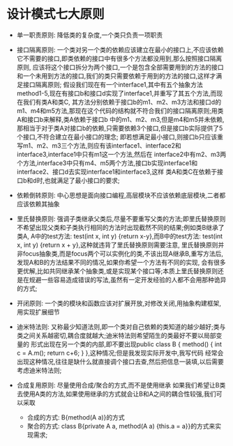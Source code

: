 # 设计模式七大原则
  - 单一职责原则: 降低类的复杂度,一个类只负责一项职责

  - 接口隔离原则: 一个类对另一个类的依赖应该建立在最小的接口上,不应该依赖它不需要的接口,即类依赖的接口中有很多个方法都没用到,那么按照接口隔离原则,
  应该将这个接口拆分为两个接口,一个是包含全部需要用到的方法的接口和一个未用到方法的接口,我们的类只需要依赖于用到的方法的接口,这样才满足接口隔离原则;
    假设我们现在有一个interface1,其中有五个抽象方法method1-5,现在有接口b和接口d实现了interface1,并重写了其五个方法,而现在我们有类A和类C,
  其方法分别依赖于接口b的m1、m2、m3方法和接口d的m1、m4和m5方法,那现在这个代码的结构就不符合我们的接口隔离原则;用类A和接口b来解释,类A依赖于接口b
  中的m1、m2、m3,但是m4和m5并未依赖,那相当于对于类A对接口b的依赖,只需要依赖3个接口,但是接口b实际提供了5个接口,不符合建立在最小接口的理念;
    即若想满足最小接口,则接口b只应该重写m1、m2、m3三个方法,则应有该interface1、interface2和interface3,interface1中只有m1这一个方法,然后在
  interface2中有m2、m3两个方法,interface3中只有m4、m5两个方法,接口b实现interface1和interface2、接口d去实现interface1和interface3,这样
  类A和类C在依赖于接口b和d时,也就满足了最小接口的要求;

  - 依赖倒转原则: 中心思想是面向接口编程,高层模块不应该依赖底层模块,二者都应该依赖其抽象

  - 里氏替换原则: 强调子类继承父类后,尽量不要重写父类的方法;即里氏替换原则不希望出现父类和子类执行相同的方法时出现截然不同的结果;例如类B继承了类A,
  A中的test方法: test(int x, int y) {return x-y},而B中的test方法: test(int x, int y) {return x + y},这种就违背了里氏替换原则需要注意,
  里氏替换原则并非focus抽象类,而是focus两个可以实例化的类,不该出现A继承B,重写方法后,发现A和B的方法结果不同的情况,如果你希望一个方法有不同的实现,
  会有很多更优解,比如共同继承某个抽象类,或是实现某个接口等;本质上里氏替换原则还是在规避一些容易造成错误的写法,虽然有一定开发经验的人都不会用那种诡异
  的方式;

  - 开闭原则: 一个类的模块和函数应该对扩展开放,对修改关闭,用抽象构建框架,用实现扩展细节

  - 迪米特法则: 又称最少知道法则,即一个类对自己依赖的类知道的越少越好;类与类之间关系越密切,耦合度就越大;迪米特法则希望陌生的类最好不要以局部变量的
  形式出现在另一个类的内部,即不要出现public class B { method() { int c = A.m(); return c+6; } },这种情况;但是我发现实际开发中,我写代码
  经常会出现这种情况,往往是缺什么就直接调个接口去查,然后把信息一装填,以后需要考虑迪米特法则;

  - 合成复用原则: 尽量使用合成/聚合的方式,而不是使用继承
    如果我们希望让B类去使用A类的方法,如果使用继承的方式就会让B和A之间的耦合性较强,我们可以采取
    - 合成的方式: B{method(A a)}的方式
    - 聚合的方式: class B{private A a, method(A a) {this.a = a}}的方式来实现需求;